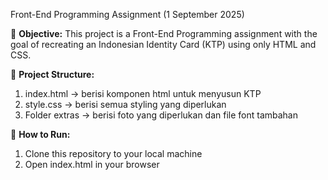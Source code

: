 Front-End Programming Assignment (1 September 2025)

📌 **Objective:**
This project is a Front-End Programming assignment with the goal of 
recreating an Indonesian Identity Card (KTP) using only HTML and CSS.

📌 **Project Structure:**
1. index.html -> berisi komponen html untuk menyusun KTP
2. style.css -> berisi semua styling yang diperlukan
3. Folder extras -> berisi foto yang diperlukan dan file font tambahan

📌 **How to Run:**
1. Clone this repository to your local machine
2. Open index.html in your browser
